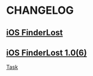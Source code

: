 #  CHANGELOG
## [iOS FinderLost]()

## [iOS FinderLost 1.0(6)](2023-03-10)
[Task](https://finderlost.atlassian.net/browse/FT-57)
